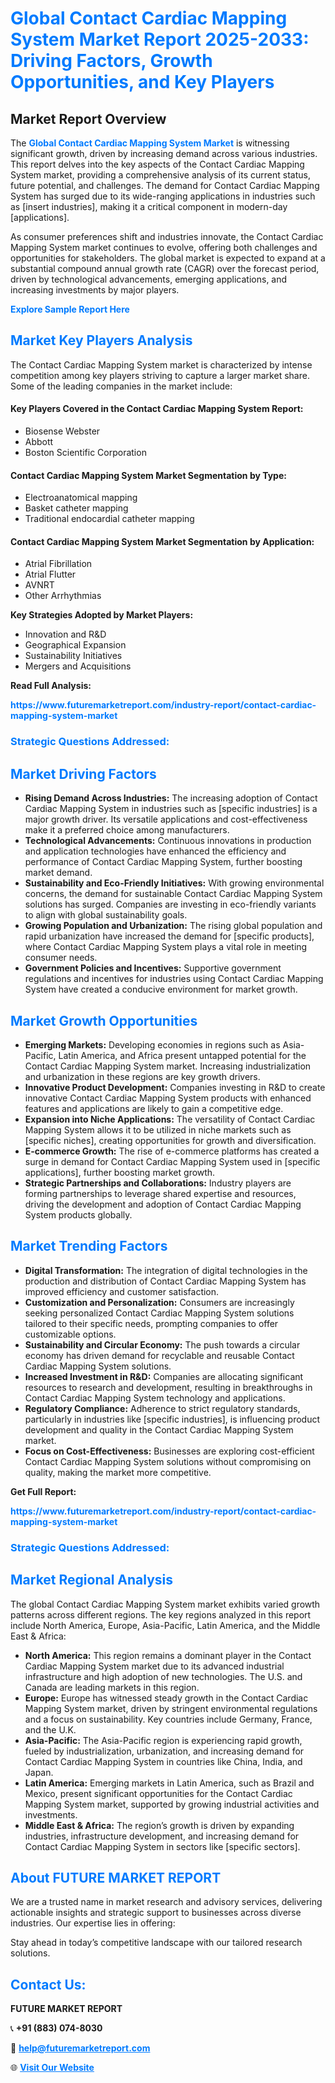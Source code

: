 <h1 style="color: #007BFF;">Global Contact Cardiac Mapping System Market Report 2025-2033: Driving Factors, Growth Opportunities, and Key Players</h1>

<section id="overview">
<h2>Market Report Overview</h2>
<p>The <a href="https://www.futuremarketreport.com/industry-report/contact-cardiac-mapping-system-market" style="color: #007BFF; text-decoration: none;"><strong>Global Contact Cardiac Mapping System Market</strong></a> is witnessing significant growth, driven by increasing demand across various industries. This report delves into the key aspects of the Contact Cardiac Mapping System market, providing a comprehensive analysis of its current status, future potential, and challenges. The demand for Contact Cardiac Mapping System has surged due to its wide-ranging applications in industries such as [insert industries], making it a critical component in modern-day [applications].</p>
<p>As consumer preferences shift and industries innovate, the Contact Cardiac Mapping System market continues to evolve, offering both challenges and opportunities for stakeholders. The global market is expected to expand at a substantial compound annual growth rate (CAGR) over the forecast period, driven by technological advancements, emerging applications, and increasing investments by major players.</p>
</section>

<section id="overview">
<p><a href="https://www.futuremarketreport.com/request-sample/reportId=79759" style="color: #007BFF; text-decoration: none;"><strong>Explore Sample Report Here</strong></a></p>
</section>

<section id="key-players">
<h2 style="color: #007BFF;">Market Key Players Analysis</h2>
<p>The Contact Cardiac Mapping System market is characterized by intense competition among key players striving to capture a larger market share. Some of the leading companies in the market include:</p>
<h4>Key Players Covered in the Contact Cardiac Mapping System Report:</h4>
<ul><li>Biosense Webster</li><li>Abbott</li><li>Boston Scientific Corporation</li></ul>
<h4>Contact Cardiac Mapping System Market Segmentation by Type:</h4>
<ul><li>Electroanatomical mapping</li><li>Basket catheter mapping</li><li>Traditional endocardial catheter mapping</li></ul>

<h4>Contact Cardiac Mapping System Market Segmentation by Application:</h4>
<ul><li>Atrial Fibrillation</li><li>Atrial Flutter</li><li>AVNRT</li><li>Other Arrhythmias</li></ul>
<p><strong>Key Strategies Adopted by Market Players:</strong></p>
<ul>
<li>Innovation and R&D</li>
<li>Geographical Expansion</li>
<li>Sustainability Initiatives</li>
<li>Mergers and Acquisitions</li>
</ul>
</section>

<section>
<p><strong>Read Full Analysis: </strong></p><a href="https://www.futuremarketreport.com/industry-report/contact-cardiac-mapping-system-market" style="color: #007BFF; text-decoration: none;"><strong>https://www.futuremarketreport.com/industry-report/contact-cardiac-mapping-system-market</strong></a>
<h3 style="color: #007BFF;">Strategic Questions Addressed:</h3>
</section>

<section id="driving-factors">
<h2 style="color: #007BFF;">Market Driving Factors</h2>
<ul>
<li><strong>Rising Demand Across Industries:</strong> The increasing adoption of Contact Cardiac Mapping System in industries such as [specific industries] is a major growth driver. Its versatile applications and cost-effectiveness make it a preferred choice among manufacturers.</li>
<li><strong>Technological Advancements:</strong> Continuous innovations in production and application technologies have enhanced the efficiency and performance of Contact Cardiac Mapping System, further boosting market demand.</li>
<li><strong>Sustainability and Eco-Friendly Initiatives:</strong> With growing environmental concerns, the demand for sustainable Contact Cardiac Mapping System solutions has surged. Companies are investing in eco-friendly variants to align with global sustainability goals.</li>
<li><strong>Growing Population and Urbanization:</strong> The rising global population and rapid urbanization have increased the demand for [specific products], where Contact Cardiac Mapping System plays a vital role in meeting consumer needs.</li>
<li><strong>Government Policies and Incentives:</strong> Supportive government regulations and incentives for industries using Contact Cardiac Mapping System have created a conducive environment for market growth.</li>
</ul>
</section>

<section id="growth-opportunities">
<h2 style="color: #007BFF;">Market Growth Opportunities</h2>
<ul>
<li><strong>Emerging Markets:</strong> Developing economies in regions such as Asia-Pacific, Latin America, and Africa present untapped potential for the Contact Cardiac Mapping System market. Increasing industrialization and urbanization in these regions are key growth drivers.</li>
<li><strong>Innovative Product Development:</strong> Companies investing in R&D to create innovative Contact Cardiac Mapping System products with enhanced features and applications are likely to gain a competitive edge.</li>
<li><strong>Expansion into Niche Applications:</strong> The versatility of Contact Cardiac Mapping System allows it to be utilized in niche markets such as [specific niches], creating opportunities for growth and diversification.</li>
<li><strong>E-commerce Growth:</strong> The rise of e-commerce platforms has created a surge in demand for Contact Cardiac Mapping System used in [specific applications], further boosting market growth.</li>
<li><strong>Strategic Partnerships and Collaborations:</strong> Industry players are forming partnerships to leverage shared expertise and resources, driving the development and adoption of Contact Cardiac Mapping System products globally.</li>
</ul>
</section>

<section id="trending-factors">
<h2 style="color: #007BFF;">Market Trending Factors</h2>
<ul>
<li><strong>Digital Transformation:</strong> The integration of digital technologies in the production and distribution of Contact Cardiac Mapping System has improved efficiency and customer satisfaction.</li>
<li><strong>Customization and Personalization:</strong> Consumers are increasingly seeking personalized Contact Cardiac Mapping System solutions tailored to their specific needs, prompting companies to offer customizable options.</li>
<li><strong>Sustainability and Circular Economy:</strong> The push towards a circular economy has driven demand for recyclable and reusable Contact Cardiac Mapping System solutions.</li>
<li><strong>Increased Investment in R&D:</strong> Companies are allocating significant resources to research and development, resulting in breakthroughs in Contact Cardiac Mapping System technology and applications.</li>
<li><strong>Regulatory Compliance:</strong> Adherence to strict regulatory standards, particularly in industries like [specific industries], is influencing product development and quality in the Contact Cardiac Mapping System market.</li>
<li><strong>Focus on Cost-Effectiveness:</strong> Businesses are exploring cost-efficient Contact Cardiac Mapping System solutions without compromising on quality, making the market more competitive.</li>
</ul>
</section>

<section>
<p><strong>Get Full Report: </strong></p><a href="https://www.futuremarketreport.com/industry-report/contact-cardiac-mapping-system-market" style="color: #007BFF; text-decoration: none;"><strong>https://www.futuremarketreport.com/industry-report/contact-cardiac-mapping-system-market</strong></a>
<h3 style="color: #007BFF;">Strategic Questions Addressed:</h3>
</section>


<section id="regional-analysis">
<h2 style="color: #007BFF;">Market Regional Analysis</h2>
<p>The global Contact Cardiac Mapping System market exhibits varied growth patterns across different regions. The key regions analyzed in this report include North America, Europe, Asia-Pacific, Latin America, and the Middle East & Africa:</p>
<ul>
<li><strong>North America:</strong> This region remains a dominant player in the Contact Cardiac Mapping System market due to its advanced industrial infrastructure and high adoption of new technologies. The U.S. and Canada are leading markets in this region.</li>
<li><strong>Europe:</strong> Europe has witnessed steady growth in the Contact Cardiac Mapping System market, driven by stringent environmental regulations and a focus on sustainability. Key countries include Germany, France, and the U.K.</li>
<li><strong>Asia-Pacific:</strong> The Asia-Pacific region is experiencing rapid growth, fueled by industrialization, urbanization, and increasing demand for Contact Cardiac Mapping System in countries like China, India, and Japan.</li>
<li><strong>Latin America:</strong> Emerging markets in Latin America, such as Brazil and Mexico, present significant opportunities for the Contact Cardiac Mapping System market, supported by growing industrial activities and investments.</li>
<li><strong>Middle East & Africa:</strong> The region’s growth is driven by expanding industries, infrastructure development, and increasing demand for Contact Cardiac Mapping System in sectors like [specific sectors].</li>
</ul>
</section>

<footer>
<h2 style="color: #007BFF;">About FUTURE MARKET REPORT</h2>
<p>We are a trusted name in market research and advisory services, delivering actionable insights and strategic support to businesses across diverse industries. Our expertise lies in offering:</p>

<p>Stay ahead in today’s competitive landscape with our tailored research solutions.</p>

<h2 style="color: #007BFF;">Contact Us:</h2>
<p><strong>FUTURE MARKET REPORT</strong></p>
<p>📞 <strong>+91 (883) 074-8030</strong></p>
<p>📧 <strong><a href="mailto:help@futuremarketreport.com" style="color: #007BFF;">help@futuremarketreport.com</a></strong></p>
<p>🌐 <strong><a href="https://www.futuremarketreport.com/" style="color: #007BFF;">Visit Our Website</a></strong></p>
</footer>